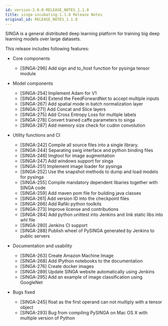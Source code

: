 ```yaml
---
id: version-2.0.0-RELEASE_NOTES_1.1.0
title: singa-incubating-1.1.0 Release Notes
original_id: RELEASE_NOTES_1.1.0
---
```


<!--- Licensed to the Apache Software Foundation (ASF) under one or more contributor license agreements.  See the NOTICE file distributed with this work for additional information regarding copyright ownership.  The ASF licenses this file to you under the Apache License, Version 2.0 (the "License"); you may not use this file except in compliance with the License.  You may obtain a copy of the License at http://www.apache.org/licenses/LICENSE-2.0 Unless required by applicable law or agreed to in writing, software distributed under the License is distributed on an "AS IS" BASIS, WITHOUT WARRANTIES OR CONDITIONS OF ANY KIND, either express or implied.  See the License for the specific language governing permissions and limitations under the License.  -->

SINGA is a general distributed deep learning platform for training big deep learning models over large datasets.

This release includes following features:

- Core components

  - [SINGA-296] Add sign and to_host function for pysinga tensor module

- Model components

  - [SINGA-254] Implement Adam for V1
  - [SINGA-264] Extend the FeedForwardNet to accept multiple inputs
  - [SINGA-267] Add spatial mode in batch normalization layer
  - [SINGA-271] Add Concat and Slice layers
  - [SINGA-275] Add Cross Entropy Loss for multiple labels
  - [SINGA-278] Convert trained caffe parameters to singa
  - [SINGA-287] Add memory size check for cudnn convolution

- Utility functions and CI

  - [SINGA-242] Compile all source files into a single library.
  - [SINGA-244] Separating swig interface and python binding files
  - [SINGA-246] Imgtool for image augmentation
  - [SINGA-247] Add windows support for singa
  - [SINGA-251] Implement image loader for pysinga
  - [SINGA-252] Use the snapshot methods to dump and load models for pysinga
  - [SINGA-255] Compile mandatory dependent libaries together with SINGA code
  - [SINGA-259] Add maven pom file for building java classes
  - [SINGA-261] Add version ID into the checkpoint files
  - [SINGA-266] Add Rafiki python toolkits
  - [SINGA-273] Improve license and contributions
  - [SINGA-284] Add python unittest into Jenkins and link static libs into whl file
  - [SINGA-280] Jenkins CI support
  - [SINGA-288] Publish wheel of PySINGA generated by Jenkins to public servers

- Documentation and usability

  - [SINGA-263] Create Amazon Machine Image
  - [SINGA-268] Add IPython notebooks to the documentation
  - [SINGA-276] Create docker images
  - [SINGA-289] Update SINGA website automatically using Jenkins
  - [SINGA-295] Add an example of image classification using GoogleNet

- Bugs fixed
  - [SINGA-245] float as the first operand can not multiply with a tensor object
  - [SINGA-293] Bug from compiling PySINGA on Mac OS X with multiple version of Python
